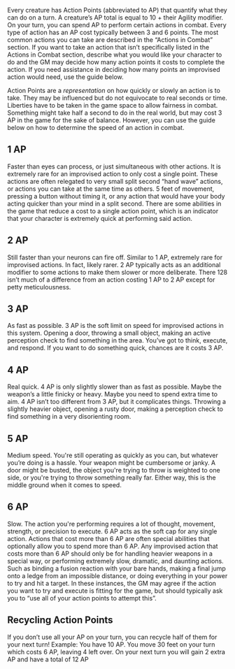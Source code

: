 Every creature has Action Points (abbreviated to AP) that quantify what they can do on a turn. A creature’s AP total is equal to 10 + their Agility modifier. On your turn, you can spend AP to perform certain actions in combat. Every type of action has an AP cost typically between 3 and 6 points. The most common actions you can take are described in the “Actions in Combat” section. If you want to take an action that isn’t specifically listed in the Actions in Combat section, describe what you would like your character to do and the GM may decide how many action points it costs to complete the action. If you need assistance in deciding how many points an improvised action would need, use the guide below. 

Action Points are a *representation* on how quickly or slowly an action is to take. They may be influenced but do not equivocate to real seconds or time. Liberties have to be taken in the game space to allow fairness in combat. Something might take half a second to do in the real world, but may cost 3 AP in the game for the sake of balance. However, you can use the guide below on how to determine the speed of an action in combat. 

## 1 AP
Faster than eyes can process, or just simultaneous with other actions. It is extremely rare for an improvised action to only cost a single point. These actions are often relegated to very small split second “hand wave” actions, or actions you can take at the same time as others. 5 feet of movement, pressing a button without timing it, or any action that would have your body acting quicker than your mind in a split second. There are some abilities in the game that reduce a cost to a single action point, which is an indicator that your character is extremely quick at performing said action. 

## 2 AP
Still faster than your neurons can fire off. Similar to 1 AP, extremely rare for improvised actions. In fact, likely rarer. 2 AP typically acts as an additional modifier to some actions to make them slower or more deliberate. There 128 isn’t much of a difference from an action costing 1 AP to 2 AP except for petty meticulousness. 

## 3 AP
As fast as possible. 3 AP is the soft limit on speed for improvised actions in this system. Opening a door, throwing a small object, making an active perception check to find something in the area. You’ve got to think, execute, and respond. If you want to do something quick, chances are it costs 3 AP. 

## 4 AP
Real quick. 4 AP is only slightly slower than as fast as possible. Maybe the weapon’s a little finicky or heavy. Maybe you need to spend extra time to aim. 4 AP isn’t too different from 3 AP, but it complicates things. Throwing a slightly heavier object, opening a rusty door, making a perception check to find something in a very disorienting room. 

## 5 AP
Medium speed. You're still operating as quickly as you can, but whatever you’re doing is a hassle. Your weapon might be cumbersome or janky. A door might be busted, the object you're trying to throw is weighted to one side, or you're trying to throw something really far. Either way, this is the middle ground when it comes to speed. 

## 6 AP
Slow. The action you're performing requires a lot of thought, movement, strength, or precision to execute. 6 AP acts as the soft cap for any single action. Actions that cost more than 6 AP are often special abilities that optionally allow you to spend more than 6 AP. Any improvised action that costs more than 6 AP should only be for handling heavier weapons in a special way, or performing extremely slow, dramatic, and daunting actions. Such as binding a fusion reaction with your bare hands, making a final jump onto a ledge from an impossible distance, or doing everything in your power to try and hit a target. In these instances, the GM may agree if the action you want to try and execute is fitting for the game, but should typically ask you to “use all of your action points to attempt this”. 

## Recycling Action Points
If you don’t use all your AP on your turn, you can recycle half of them for your next turn! Example: You have 10 AP. You move 30 feet on your turn which costs 6 AP, leaving 4 left over. On your next turn you will gain 2 extra AP and have a total of 12 AP